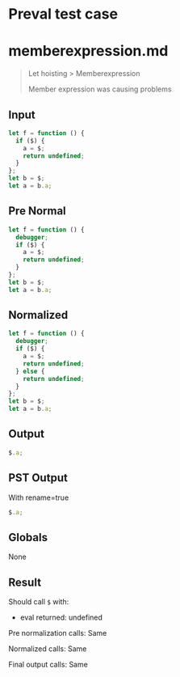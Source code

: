 # Preval test case

# memberexpression.md

> Let hoisting > Memberexpression
>
> Member expression was causing problems

## Input

`````js filename=intro
let f = function () {
  if ($) {
    a = $;
    return undefined;
  }
};
let b = $;
let a = b.a;

`````

## Pre Normal


`````js filename=intro
let f = function () {
  debugger;
  if ($) {
    a = $;
    return undefined;
  }
};
let b = $;
let a = b.a;
`````

## Normalized


`````js filename=intro
let f = function () {
  debugger;
  if ($) {
    a = $;
    return undefined;
  } else {
    return undefined;
  }
};
let b = $;
let a = b.a;
`````

## Output


`````js filename=intro
$.a;
`````

## PST Output

With rename=true

`````js filename=intro
$.a;
`````

## Globals

None

## Result

Should call `$` with:
 - eval returned: undefined

Pre normalization calls: Same

Normalized calls: Same

Final output calls: Same
